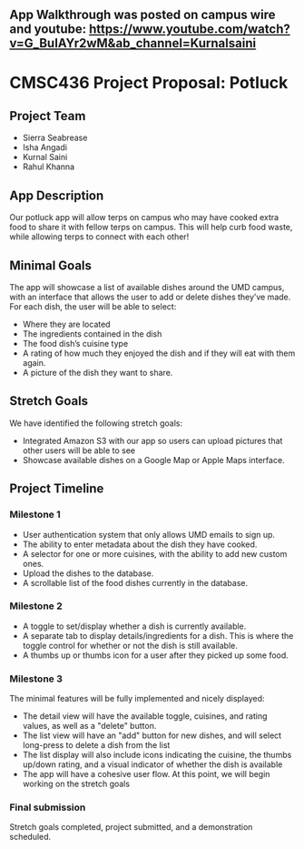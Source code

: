 ## App Walkthrough was posted on campus wire and youtube: https://www.youtube.com/watch?v=G_BuIAYr2wM&ab_channel=Kurnalsaini

# CMSC436 Project Proposal: Potluck
## Project Team
* Sierra Seabrease
* Isha Angadi
* Kurnal Saini
* Rahul Khanna

## App Description
Our potluck app will allow terps on campus who may have cooked extra food 
to share it with fellow terps on campus. This will help curb food waste, 
while allowing terps to connect with each other! 

## Minimal Goals
The app will showcase a list of available dishes around the UMD campus, 
with an interface that allows the user to add or delete dishes they’ve made. 
For each dish, the user will be able to select:
* Where they are located
* The ingredients contained in the dish
* The food dish’s cuisine type
* A rating of how much they enjoyed the dish and if they will eat with 
  them again.
* A picture of the dish they want to share.

## Stretch Goals
We have identified the following stretch goals:
* Integrated Amazon S3 with our app so users can upload pictures that
  other users will be able to see
* Showcase available dishes on a Google Map or Apple Maps interface.

## Project Timeline
### Milestone 1
* User authentication system that only allows UMD emails to sign up.
* The ability to enter metadata about the dish they have cooked.
* A selector for one or more cuisines, with the ability to add
  new custom ones.
* Upload the dishes to the database.
* A scrollable list of the food dishes currently in the database. 

### Milestone 2
* A toggle to set/display whether a dish is currently available.
* A separate tab to display details/ingredients for a dish. This
  is where the toggle control for whether or not the dish 
  is still available. 
* A thumbs up or thumbs icon for a user after they picked up some food.

### Milestone 3
The minimal features will be fully implemented and nicely
displayed:
* The detail view will have the available toggle, cuisines, and
  rating values, as well as a "delete" button.
* The list view will have an "add" button for new dishes, and
  will select long-press to delete a dish from the list
* The list display will also include icons indicating the
  cuisine, the thumbs up/down rating, and a visual indicator of whether
  the dish is available
* The app will have a cohesive user flow.
At this point, we will begin working on the stretch goals

### Final submission
Stretch goals completed, project submitted, and a demonstration
scheduled.
